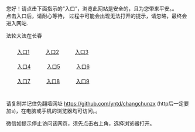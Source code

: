 您好！请点击下面指示的“入口”，浏览此网站是安全的，且为您带来平安。。 <br/>
点击入口后，请耐心等待， 过程中可能会出现无法打开的提示，请忽略，最终会进入网站. </br>

法轮大法在长春<br/>
<div style="padding:10px"><a style="margin:20px" target="_blank" href="https://d2b2ljqfauvbpv.cloudfront.net/2Qpsp?aqxrwzdq" id="ccLink1" rel="nofollow">入口1</a> <a target="_blank" style="margin:20px" href="https://d2nef0dxmj98kn.cloudfront.net/2Qpsp?uggdos" id="ccLink2" rel="nofollow">入口2</a> <a style="margin:20px" target="_blank" href="https://d2loe46nm90r8u.cloudfront.net/2Qpsp?tyjav" id="ccLink3" rel="nofollow">入口3</a></div>

<div style="padding:10px" ><a style="margin:20px" target="_blank" href="https://d2b2ljqfauvbpv.cloudfront.net/2Qpsp?aqxrwzdq" id="ccLink4" rel="nofollow">入口4</a> <a style="margin:20px" href="https://d2nef0dxmj98kn.cloudfront.net/2Qpsp?uggdos" target="_blank" id="ccLink5" rel="nofollow">入口5</a> <a style="margin:20px" href="https://d2loe46nm90r8u.cloudfront.net/2Qpsp?tyjav" target="_blank" id="ccLink6" rel="nofollow">入口6</a></div>

<div style="padding:10px"><a style="margin:20px" target="_blank" href="https://d2b2ljqfauvbpv.cloudfront.net/2Qpsp?aqxrwzdq" id="ccLink7" rel="nofollow">入口7</a> <a style="margin:20px" href="https://d2nef0dxmj98kn.cloudfront.net/2Qpsp?uggdos" target="_blank" id="ccLink8" rel="nofollow">入口8</a> <a style="margin:20px" target="_blank" href="https://d2loe46nm90r8u.cloudfront.net/2Qpsp?tyjav" id="ccLink9" rel="nofollow">入口9</a></div>

<br/>



请复制并记住免翻墙网址 https://github.com/yntd/changchunzx (http后一定要加s)，在电脑或手机的浏览器均可访问。。<br/>

微信如提示停止访问该网页，须先点击右上角，选择浏览器打开。
